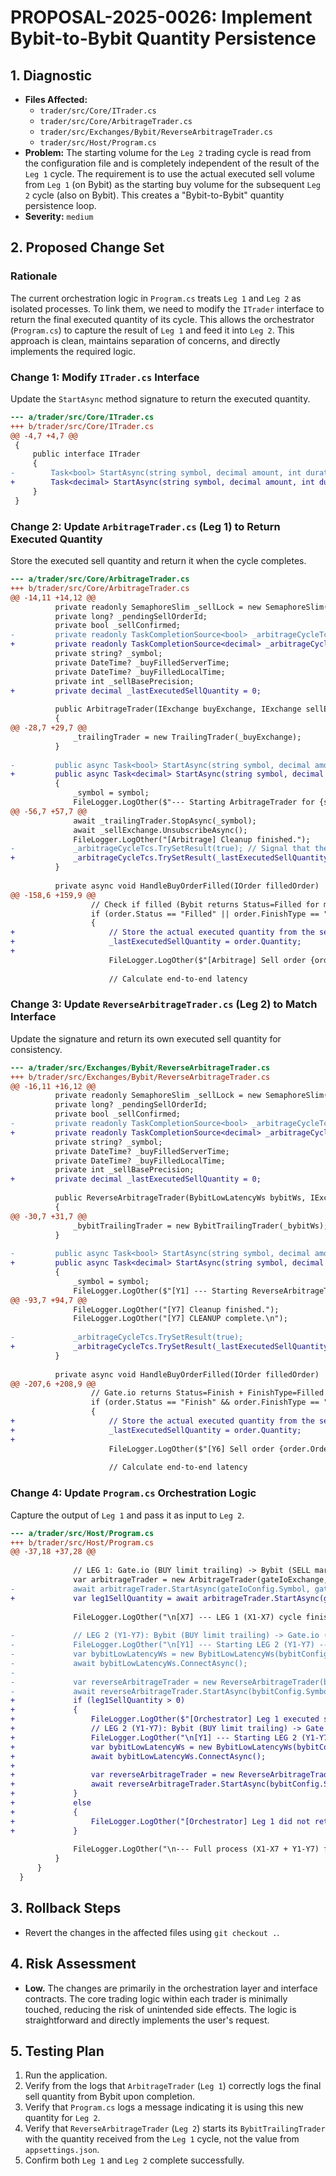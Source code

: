 # PROPOSAL-2025-0026: Implement Bybit-to-Bybit Quantity Persistence

## 1. Diagnostic

- **Files Affected:**
  - `trader/src/Core/ITrader.cs`
  - `trader/src/Core/ArbitrageTrader.cs`
  - `trader/src/Exchanges/Bybit/ReverseArbitrageTrader.cs`
  - `trader/src/Host/Program.cs`
- **Problem:** The starting volume for the `Leg 2` trading cycle is read from the configuration file and is completely independent of the result of the `Leg 1` cycle. The requirement is to use the actual executed sell volume from `Leg 1` (on Bybit) as the starting buy volume for the subsequent `Leg 2` cycle (also on Bybit). This creates a "Bybit-to-Bybit" quantity persistence loop.
- **Severity:** `medium`

## 2. Proposed Change Set

### Rationale
The current orchestration logic in `Program.cs` treats `Leg 1` and `Leg 2` as isolated processes. To link them, we need to modify the `ITrader` interface to return the final executed quantity of its cycle. This allows the orchestrator (`Program.cs`) to capture the result of `Leg 1` and feed it into `Leg 2`. This approach is clean, maintains separation of concerns, and directly implements the required logic.

### Change 1: Modify `ITrader.cs` Interface
Update the `StartAsync` method signature to return the executed quantity.

```diff
--- a/trader/src/Core/ITrader.cs
+++ b/trader/src/Core/ITrader.cs
@@ -4,7 +4,7 @@
 {
     public interface ITrader
     {
-        Task<bool> StartAsync(string symbol, decimal amount, int durationMinutes);
+        Task<decimal> StartAsync(string symbol, decimal amount, int durationMinutes);
     }
 }
```

### Change 2: Update `ArbitrageTrader.cs` (Leg 1) to Return Executed Quantity
Store the executed sell quantity and return it when the cycle completes.

```diff
--- a/trader/src/Core/ArbitrageTrader.cs
+++ b/trader/src/Core/ArbitrageTrader.cs
@@ -14,11 +14,12 @@
          private readonly SemaphoreSlim _sellLock = new SemaphoreSlim(1, 1);
          private long? _pendingSellOrderId;
          private bool _sellConfirmed;
-         private readonly TaskCompletionSource<bool> _arbitrageCycleTcs = new TaskCompletionSource<bool>();
+         private readonly TaskCompletionSource<decimal> _arbitrageCycleTcs = new TaskCompletionSource<decimal>();
          private string? _symbol;
          private DateTime? _buyFilledServerTime;
          private DateTime? _buyFilledLocalTime;
          private int _sellBasePrecision;
+         private decimal _lastExecutedSellQuantity = 0;
  
          public ArbitrageTrader(IExchange buyExchange, IExchange sellExchange)
          {
@@ -28,7 +29,7 @@
              _trailingTrader = new TrailingTrader(_buyExchange);
          }
  
-         public async Task<bool> StartAsync(string symbol, decimal amount, int durationMinutes)
+         public async Task<decimal> StartAsync(string symbol, decimal amount, int durationMinutes)
          {
              _symbol = symbol;
              FileLogger.LogOther($"--- Starting ArbitrageTrader for {symbol} ---");
@@ -56,7 +57,7 @@
              await _trailingTrader.StopAsync(_symbol);
              await _sellExchange.UnsubscribeAsync();
              FileLogger.LogOther("[Arbitrage] Cleanup finished.");
-             _arbitrageCycleTcs.TrySetResult(true); // Signal that the entire cycle is complete
+             _arbitrageCycleTcs.TrySetResult(_lastExecutedSellQuantity); // Signal that the entire cycle is complete
          }
  
          private async void HandleBuyOrderFilled(IOrder filledOrder)
@@ -158,6 +159,9 @@
                  // Check if filled (Bybit returns Status=Filled for market orders)
                  if (order.Status == "Filled" || order.FinishType == "Filled")
                  {
+                     // Store the actual executed quantity from the sell order
+                     _lastExecutedSellQuantity = order.Quantity;
+
                      FileLogger.LogOther($"[Arbitrage] Sell order {order.OrderId} CONFIRMED filled on {_sellExchange.GetType().Name}!");
  
                      // Calculate end-to-end latency

```

### Change 3: Update `ReverseArbitrageTrader.cs` (Leg 2) to Match Interface
Update the signature and return its own executed sell quantity for consistency.

```diff
--- a/trader/src/Exchanges/Bybit/ReverseArbitrageTrader.cs
+++ b/trader/src/Exchanges/Bybit/ReverseArbitrageTrader.cs
@@ -16,11 +16,12 @@
          private readonly SemaphoreSlim _sellLock = new SemaphoreSlim(1, 1);
          private long? _pendingSellOrderId;
          private bool _sellConfirmed;
-         private readonly TaskCompletionSource<bool> _arbitrageCycleTcs = new TaskCompletionSource<bool>();
+         private readonly TaskCompletionSource<decimal> _arbitrageCycleTcs = new TaskCompletionSource<decimal>();
          private string? _symbol;
          private DateTime? _buyFilledServerTime;
          private DateTime? _buyFilledLocalTime;
          private int _sellBasePrecision;
+         private decimal _lastExecutedSellQuantity = 0;
  
          public ReverseArbitrageTrader(BybitLowLatencyWs bybitWs, IExchange gateIoExchange)
          {
@@ -30,7 +31,7 @@
              _bybitTrailingTrader = new BybitTrailingTrader(_bybitWs);
          }
  
-         public async Task<bool> StartAsync(string symbol, decimal amount, int durationMinutes)
+         public async Task<decimal> StartAsync(string symbol, decimal amount, int durationMinutes)
          {
              _symbol = symbol;
              FileLogger.LogOther($"[Y1] --- Starting ReverseArbitrageTrader for {symbol} ---");
@@ -93,7 +94,7 @@
              FileLogger.LogOther("[Y7] Cleanup finished.");
              FileLogger.LogOther("[Y7] CLEANUP complete.\n");
  
-             _arbitrageCycleTcs.TrySetResult(true);
+             _arbitrageCycleTcs.TrySetResult(_lastExecutedSellQuantity);
          }
  
          private async void HandleBuyOrderFilled(IOrder filledOrder)
@@ -207,6 +208,9 @@
                  // Gate.io returns Status=Finish + FinishType=Filled
                  if (order.Status == "Finish" && order.FinishType == "Filled")
                  {
+                     // Store the actual executed quantity from the sell order
+                     _lastExecutedSellQuantity = order.Quantity;
+
                      FileLogger.LogOther($"[Y6] Sell order {order.OrderId} CONFIRMED filled on {_gateIoExchange.GetType().Name}!");
  
                      // Calculate end-to-end latency

```

### Change 4: Update `Program.cs` Orchestration Logic
Capture the output of `Leg 1` and pass it as input to `Leg 2`.

```diff
--- a/trader/src/Host/Program.cs
+++ b/trader/src/Host/Program.cs
@@ -37,18 +37,28 @@
  
              // LEG 1: Gate.io (BUY limit trailing) -> Bybit (SELL market)
              var arbitrageTrader = new ArbitrageTrader(gateIoExchange, bybitExchange);
-             await arbitrageTrader.StartAsync(gateIoConfig.Symbol, gateIoConfig.Amount, gateIoConfig.DurationMinutes);
+             var leg1SellQuantity = await arbitrageTrader.StartAsync(gateIoConfig.Symbol, gateIoConfig.Amount, gateIoConfig.DurationMinutes);
  
              FileLogger.LogOther("\n[X7] --- LEG 1 (X1-X7) cycle finished ---");
  
-             // LEG 2 (Y1-Y7): Bybit (BUY limit trailing) -> Gate.io (SELL market)
-             FileLogger.LogOther("\n[Y1] --- Starting LEG 2 (Y1-Y7) ---");
-             var bybitLowLatencyWs = new BybitLowLatencyWs(bybitConfig.ApiKey, bybitConfig.ApiSecret);
-             await bybitLowLatencyWs.ConnectAsync();
- 
-             var reverseArbitrageTrader = new ReverseArbitrageTrader(bybitLowLatencyWs, gateIoExchange);
-             await reverseArbitrageTrader.StartAsync(bybitConfig.Symbol, bybitConfig.Amount, bybitConfig.DurationMinutes);
+             if (leg1SellQuantity > 0)
+             {
+                 FileLogger.LogOther($"[Orchestrator] Leg 1 executed sell quantity on Bybit: {leg1SellQuantity}. Using this for Leg 2.");
+                 // LEG 2 (Y1-Y7): Bybit (BUY limit trailing) -> Gate.io (SELL market)
+                 FileLogger.LogOther("\n[Y1] --- Starting LEG 2 (Y1-Y7) ---");
+                 var bybitLowLatencyWs = new BybitLowLatencyWs(bybitConfig.ApiKey, bybitConfig.ApiSecret);
+                 await bybitLowLatencyWs.ConnectAsync();
+
+                 var reverseArbitrageTrader = new ReverseArbitrageTrader(bybitLowLatencyWs, gateIoExchange);
+                 await reverseArbitrageTrader.StartAsync(bybitConfig.Symbol, leg1SellQuantity, bybitConfig.DurationMinutes);
+             }
+             else
+             {
+                 FileLogger.LogOther("[Orchestrator] Leg 1 did not return a valid sell quantity. Skipping Leg 2.");
+             }
  
              FileLogger.LogOther("\n--- Full process (X1-X7 + Y1-Y7) finished. Program exiting. ---");
          }
      }
  }
```

## 3. Rollback Steps
- Revert the changes in the affected files using `git checkout .`.

## 4. Risk Assessment
- **Low.** The changes are primarily in the orchestration layer and interface contracts. The core trading logic within each trader is minimally touched, reducing the risk of unintended side effects. The logic is straightforward and directly implements the user's request.

## 5. Testing Plan
1. Run the application.
2. Verify from the logs that `ArbitrageTrader` (`Leg 1`) correctly logs the final sell quantity from Bybit upon completion.
3. Verify that `Program.cs` logs a message indicating it is using this new quantity for `Leg 2`.
4. Verify that `ReverseArbitrageTrader` (`Leg 2`) starts its `BybitTrailingTrader` with the quantity received from the `Leg 1` cycle, not the value from `appsettings.json`.
5. Confirm both `Leg 1` and `Leg 2` complete successfully.